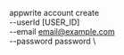 appwrite account create \
        --userId [USER_ID] \
        --email email@example.com \
        --password password \


